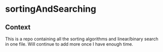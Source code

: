 # sortingAndSearching

## Context
This is a repo containing all the sorting algorithms and linear/binary search in one file. Will continue to add more once I have enough time.